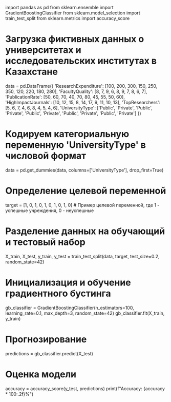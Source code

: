 import pandas as pd
from sklearn.ensemble import GradientBoostingClassifier
from sklearn.model_selection import train_test_split
from sklearn.metrics import accuracy_score

# Загрузка фиктивных данных о университетах и исследовательских институтах в Казахстане
data = pd.DataFrame({
    'ResearchExpenditure': [100, 200, 300, 150, 250, 350, 120, 220, 180, 280],
    'FacultyQuality': [8, 7, 9, 6, 8, 9, 7, 8, 6, 7],
    'PublicationRate': [50, 60, 70, 40, 70, 80, 45, 55, 50, 60],
    'HighImpactJournals': [10, 12, 15, 8, 14, 17, 9, 11, 10, 13],
    'TopResearchers': [5, 6, 7, 4, 6, 8, 4, 5, 4, 6],
    'UniversityType': ['Public', 'Private', 'Public', 'Private', 'Public', 'Private', 'Public', 'Private', 'Public', 'Private']
})

# Кодируем категориальную переменную 'UniversityType' в числовой формат
data = pd.get_dummies(data, columns=['UniversityType'], drop_first=True)

# Определение целевой переменной
target = [1, 0, 1, 0, 1, 0, 1, 0, 1, 0]  # Пример целевой переменной, где 1 - успешные учреждения, 0 - неуспешные

# Разделение данных на обучающий и тестовый набор
X_train, X_test, y_train, y_test = train_test_split(data, target, test_size=0.2, random_state=42)

# Инициализация и обучение градиентного бустинга
gb_classifier = GradientBoostingClassifier(n_estimators=100, learning_rate=0.1, max_depth=3, random_state=42)
gb_classifier.fit(X_train, y_train)

# Прогнозирование
predictions = gb_classifier.predict(X_test)

# Оценка модели
accuracy = accuracy_score(y_test, predictions)
print(f"Accuracy: {accuracy * 100:.2f}%")
